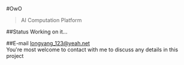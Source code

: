 #OwO
>AI Computation Platform

##Status
Working on it...

##E-mail
longyang_123@yeah.net  
You're most welcome to contact with me to discuss any details in this project

